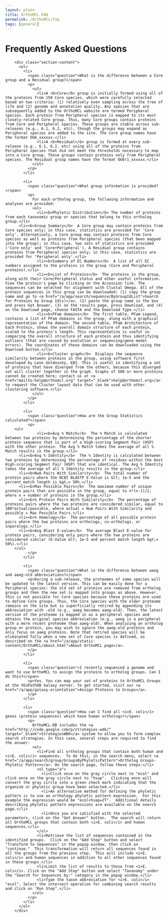 ```yaml
---
layout: plain
title: OrthoMCL FAQ
permalink: /OrthoMCL/faq
tags: [general]
---
```

<h1>Frequently Asked Questions</h1>

<div class="static-content">

        <div class="section-content">
          <ol>
            <li>
              <span class="question">What is the difference between a Core group and a Residual group?</span>
              <p>
                <ul>
                  <li>A <b>Core</b> group is initially formed using all of the proteins from 150 Core species, which were carefully selected based on two criteria: (1) relatively even sampling across the tree of life and (2) genome and annotation quality. Any species that are subsequently added to the OrthoMCL website are termed Peripheral species. Each protein from Peripheral species is mapped to its most closely-related Core group. Thus, many Core groups contain proteins from Core and Peripheral species. These groups are stable across sub-releases (e.g., 6.1, 6.2, etc), though the groups may expand as Peripheral species are added to the site. The Core group names have the format OG6_xxxxxx.</li>
                  <li>A <b>Residual</b> group is formed at every sub-release (e.g., 6.1, 6.2, etc) using all of the proteins from Peripheral species that did not meet the thresholds necessary to map into a Core group. These groups contain proteins only from Peripheral species. The Residual group names have the format OG6r1_xxxxxx.</li>
                </ul>
              </p>
            </li>

            <li>
              <span class="question">What group information is provided?</span>
              <p>
                For each ortholog group, the following information and analyses are provided:
                <ul>
                  <li><b>Phyletic Distribution</b> The number of proteins from each taxonomic group or species that belong to this ortholog group.</li>
		  <li><b>Group Summary</b>  A Core group may contain proteins from Core species only; in this case, statistics are provided for 'Core only'. Alternatively, a Core group may contain proteins from Core species as well as proteins from Peripheral species (that been mapped into the group); in this case, two sets of statistics are provided ('Core only' and 'Core+Peripheral'). A Residual group contains proteins from Peripheral species only; in this case, statistics are provided for 'Peripheral only'.</li>
                  <li><b>Summary of EC Numbers</b>  A list of all EC numbers assigned to the proteins in the group (Core and Peripheral proteins).</li>
                  <li><b>List of Proteins</b>  The proteins in the group, along with their Core/Peripheral status and other useful information. View the protein's page by clicking on the Accession link. The sequences can be selected for alignment with Clustal Omega. All of the protein sequences in this group can be downloaded: (1) copy the group name and go to <a href="/a/app/search/sequence/ByGroupIdList">Search for Proteins by Group Id(s)</a>, (2) paste the group name in the box and press Get Answer, (3) on the results page, press Download, and (4) on the Download page, choose FASTA and the Download Type.</li>
                  <li><b>PFam domains</b>  The first table, PFam Legend, contains a list of PFam domains in the group, along with a graphical representation of the domain. The second table, PFam Architecture of Each Protein, shows the overall domain structure of each protein, scaled to the protein's length. This representation is useful in comparing the overall structure of each protein and thus identifying outliers (that are caused by evolution or sequencing/gene model errors). The coordinates of these domains can be downloaded using the Download button.</li>
                  <li><b>Cluster graph</b>  Displays the sequence similarity between proteins in the group, using software first developed by Leon Goldovsky, EBI. This is useful in identifying a set of proteins that have diverged from the others, because this diverged set will cluster together in the graph. Graphs of 500 or more proteins cannot be created here; contact us at <a href="mailto:help@orthomcl.org" target="_blank">help@orthomcl.org</a> to request the Cluster layout data that can be used with other clustering software.</li>
                </ul>
              </p>
            </li>

            <li>
              <span class="question">How are the Group Statistics calculated?</span>
              <p>
		<ul>
                  <li><b>Avg % Match</b>  The % Match is calculated between two proteins by determining the percentage of the shorter protein sequence that is part of a High-scoring Segment Pair (HSP) with the other protein. The Avg % Match takes the average of all % Match results in the group.</li>
		  <li><b>Avg % Identity</b>  The % Identity is calculated between two proteins by determining the percentage of residues within the best High-scoring Segment Pair (HSP) that are identical. The Avg % Identity takes the average of all % Identity results in the group.</li>
		  <li><b>Num Pairs With Similarity</b>  The total number of protein pairs where the NCBI BLASTP E-Value is &lt; 1e-5 and the percent match length is &gt;= 50%.</li>
		  <li><b>Max Possible Pairs</b>  The maximum number of unique protein pairs that are possible in the group, equal to n*(n-1)/2, where n = number of proteins in the group.</li>
		  <li><b>% Protein Pairs With Similarity</b>  The percentage of proteins pairs where the two proteins are considered similar, equal to 100*actual/possible, where actual = Num Pairs With Similarity and possible = Max Possible Pairs.</li>
		  <li><b>% Homology</b>  The percentage of all possible protein pairs where the two proteins are orthologs, co-orthologs, or inparalogs.</li>
		  <li><b>Avg Blast E-value</b>  The average Blast E-value for protein pairs, considering only pairs where the two proteins are considered similar (E-Value &lt; 1e-5 and percent match length &gt;= 50%).</li>
		</ul>
              </p>
            </li>

            <li>
              <span class="question">What is the difference between aaeg and aaeg-old abbreviations?</span>
              <p>During a sub-release, the proteomes of some species will be updated to the latest version. This can be easily done for a Peripheral species: the old set of proteins are removed from ortholog groups and then the new set is mapped into groups as above. However, this is not possible for Core species because these proteins are used to define Core groups. Thus, the Core species with the older proteome remains on the site but is superficially retired by appending its abbreviation with -old (e.g., aaeg becomes aaeg-old). Then, the latest version of the proteome is mapped in as a peripheral species and obtains the original species abbreviation (e.g., aaeg is a peripheral with a more recent proteome than aaeg-old). When analyzing an ortholog group or protein, you may wish to ignore the aaeg-old proteins and only focus on aaeg proteins. Note that retired species will be eliminated fully when a new set of Core species is defined, as described on the <a href="/a/app/static-content/OrthoMCL/about.html">About OrthoMCL page</a>.
              </p>
            </li>

            <li>
              <span class="question">I recently sequenced a genome and want to use OrthoMCL to assign the proteins to ortholog groups. Can I do this?</span>
              <p>Yes. You can map your set of proteins to OrthoMCL Groups at the VEuPathDB Galaxy server. To get started, visit our <a href="/a/app/galaxy-orientation">Assign Proteins to Groups</a>.
              </p>
            </li>

            <li>
              <span class="question">How can I find all <i>E. coli</i> genes (protein sequences) which have human orthologs?</span>
              <p>
                OrthoMCL-DB includes the <a href="http://code.google.com/p/strategies-wdk/" target="_blank">StrategiesWDK</a> system to allow you to form complex search strategies. In this case, several steps are required to find the answer:
                <ol>
                  <li>Find all ortholog groups that contain both human and <i>E. coli</i> sequences.  To do this, in the search menu, select <a href="/a/app/search/group/GroupsByPhyleticPattern">Ortholog Groups-Phyletic Pattern</a>. On the search page, follow these steps:</li>
                  <ol type="a">
                    <li>Click once on the gray circle next to "ecol" and click once on the gray circle next to "hsap".  Clicking once will convert the gray circle into a green check mark indicating that the organism or phyletic group have been selected.</li>
                    <li>An alternative method for defining the phyletic pattern is to use an orthology phyletic pattern expression.  For this example the expression would be "ecol+hsap=2T".  Additional details describing phyletic pattern expressions are available on the search page.</li>
                    <li>Once you are satisfied with the selected parameters, click on the "Get Answer" button.  The search will return all OrthoMCL groups that contain both <i>E. coli</i> and human sequences.</li>
                  </ol>
                  <li>Retrieve the list of sequences contained in the identified groups.  Click on the "Add Step" button and select "Transform to Sequences" in the popup window, then click on "continue."  This transformation will return all sequences found in all the groups from the previous step.  This will include <i>E. coli</i> and human sequences in addition to all other sequences found in these groups.</li>
                  <li>Limit the list of results to those from <i>E. coli</i>. Click on the "Add Step" button and select "Taxonomy" under the "Search for Sequences by:" category in the popup window.</li>
                  <li>Type the taxon abbreviation for <i>E. coli</i> "ecol". Select the intersect operation for combining search results and click on 'Run Step".</li>
                </ol>
              </p>
            </li>
          </ol>
        </div>
</div>
